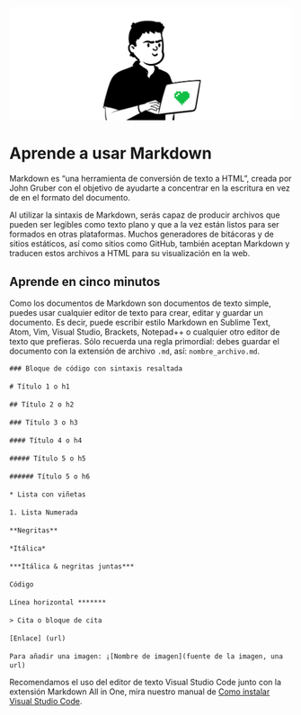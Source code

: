 ![Aprende a usar Markdown](./img/instalacion_visual-code.png)

# Aprende a usar Markdown

Markdown es “una herramienta de conversión de texto a HTML”, creada por John Gruber con el objetivo de ayudarte a concentrar en la escritura en vez de en el formato del documento.

Al utilizar la sintaxis de Markdown, serás capaz de producir archivos que pueden ser legibles como texto plano y que a la vez están listos para ser formados en otras plataformas. Muchos generadores de bitácoras y de sitios estáticos, así como sitios como GitHub, también aceptan Markdown y traducen estos archivos a HTML para su visualización en la web. 

## Aprende en cinco minutos

Como los documentos de Markdown son documentos de texto simple, puedes usar cualquier editor de texto para crear, editar y guardar un documento. Es decir, puede escribir estilo Markdown en Sublime Text, Atom, Vim, Visual Studio, Brackets, Notepad++ o cualquier otro editor de texto que prefieras. Sólo recuerda una regla primordial: debes guardar el documento con la extensión de archivo `.md`, así: `nombre_archivo.md`.

    ### Bloque de código con sintaxis resaltada

    # Título 1 o h1
    
    ## Título 2 o h2
    
    ### Título 3 o h3
    
    #### Título 4 o h4
    
    ##### Título 5 o h5
    
    ###### Título 5 o h6
    
    * Lista con viñetas
    
    1. Lista Numerada
    
    **Negritas**
    
    *Itálica*
    
    ***Itálica & negritas juntas***
    
    Código
    
    Línea horizontal *******
    
    > Cita o bloque de cita
    
    [Enlace] (url)

    Para añadir una imagen: ¡[Nombre de imagen](fuente de la imagen, una url)


Recomendamos el uso del editor de texto Visual Studio Code junto con la extensión Markdown All in One, mira nuestro manual de [Como instalar Visual Studio Code](../vs_code-instructions/es.md).